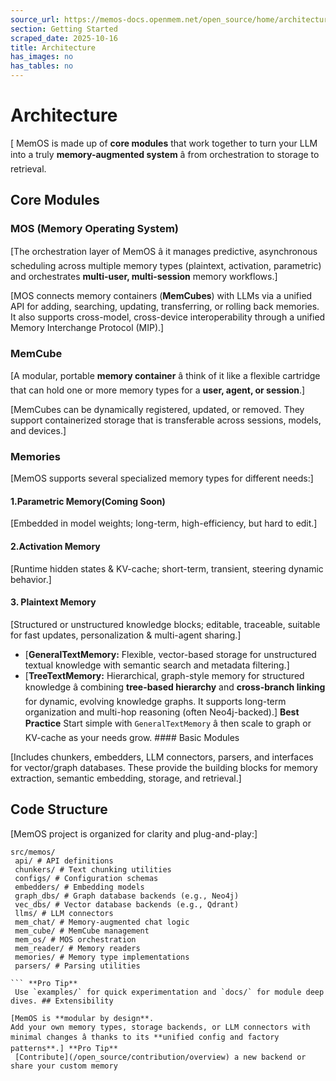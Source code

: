 ```yaml
---
source_url: https://memos-docs.openmem.net/open_source/home/architecture
section: Getting Started
scraped_date: 2025-10-16
title: Architecture
has_images: no
has_tables: no
---
```


# Architecture
 [ MemOS is made up of **core modules** that work together to turn your LLM into a truly **memory-augmented system** â from orchestration to storage to retrieval. 
## Core Modules
 
### MOS (Memory Operating System)
 
[The orchestration layer of MemOS â it
manages predictive, asynchronous scheduling across multiple memory types (plaintext, activation, parametric) and orchestrates **multi-user, multi-session** memory workflows.]
 
[MOS connects memory containers (**MemCubes**) with LLMs via a unified API for adding, searching, updating, transferring, or rolling back memories. It also supports cross-model, cross-device interoperability through a unified Memory Interchange Protocol (MIP).]
 
### MemCube
 
[A modular, portable **memory container** â think of it like a flexible cartridge that can hold one or more memory types for a **user, agent, or session**.]
 
[MemCubes can be dynamically registered, updated, or removed. They support containerized storage that is transferable across sessions, models, and devices.]
 
### Memories
 
[MemOS supports several specialized memory types for different needs:]
 
#### 1.Parametric Memory(Coming Soon)
 
[Embedded in model weights;
long-term,
high-efficiency, but hard to edit.]
 
#### 2.Activation Memory
 
[Runtime hidden states & KV-cache; short-term,
transient, steering dynamic behavior.]
 
#### 3. Plaintext Memory
 
[Structured or unstructured knowledge
blocks; editable, traceable, suitable for fast updates, personalization & multi-agent sharing.]
 
- [**GeneralTextMemory:** Flexible, vector-based storage for unstructured
textual knowledge with semantic search and metadata filtering.]
- [**TreeTextMemory:** Hierarchical, graph-style memory for structured
knowledge â combining **tree-based hierarchy** and **cross-branch linking** for dynamic, evolving knowledge graphs. It supports long-term organization and multi-hop reasoning (often Neo4j-backed).] **Best Practice** 
 Start simple with `GeneralTextMemory` â then scale to graph or KV-cache as your needs grow. #### Basic Modules
 
[Includes chunkers, embedders, LLM connectors, parsers, and interfaces for vector/graph databases. These provide the building blocks for memory extraction, semantic embedding, storage, and retrieval.]
 
## Code Structure
 
[MemOS project is organized for clarity and plug-and-play:]
 
```
src/memos/
 api/ # API definitions
 chunkers/ # Text chunking utilities
 configs/ # Configuration schemas
 embedders/ # Embedding models
 graph_dbs/ # Graph database backends (e.g., Neo4j)
 vec_dbs/ # Vector database backends (e.g., Qdrant)
 llms/ # LLM connectors
 mem_chat/ # Memory-augmented chat logic
 mem_cube/ # MemCube management
 mem_os/ # MOS orchestration
 mem_reader/ # Memory readers
 memories/ # Memory type implementations
 parsers/ # Parsing utilities

``` **Pro Tip** 
 Use `examples/` for quick experimentation and `docs/` for module deep dives. ## Extensibility
 
[MemOS is **modular by design**.
Add your own memory types, storage backends, or LLM connectors with minimal changes â thanks to its **unified config and factory patterns**.] **Pro Tip** 
 [Contribute](/open_source/contribution/overview) a new backend or share your custom memory
